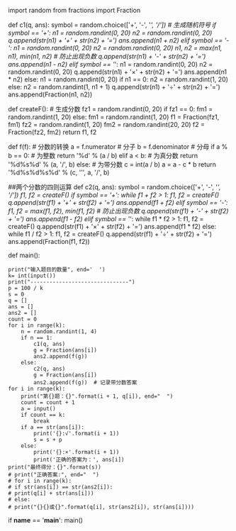 import random
from fractions import Fraction


def c1(q, ans):
    symbol = random.choice(['+', '-', '*', '/'])  # 生成随机符号
    if symbol == '+':
        n1 = random.randint(0, 20)
        n2 = random.randint(0, 20)
        q.append(str(n1) + '+' + str(n2) + '=')
        ans.append(n1 + n2)
    elif symbol == '-':
        n1 = random.randint(0, 20)
        n2 = random.randint(0, 20)
        n1, n2 = max(n1, n1), min(n1, n2)  # 防止出现负数
        q.append(str(n1) + '-' + str(n2) + '=')
        ans.append(n1 - n2)
    elif symbol == '*':
        n1 = random.randint(0, 20)
        n2 = random.randint(0, 20)
        q.append(str(n1) + '×' + str(n2) + '=')
        ans.append(n1 * n2)
    else:
        n1 = random.randint(0, 20)
        if n1 == 0:
            n2 = random.randint(1, 20)
        else:
            n2 = random.randint(1, n1 + 1)
        q.append(str(n1) + '÷' + str(n2) + '=')
        ans.append(Fraction(n1, n2))


def createF():  # 生成分数
    fz1 = random.randint(0, 20)
    if fz1 == 0:
        fm1 = random.randint(1, 20)
    else:
        fm1 = random.randint(1, 20)
    f1 = Fraction(fz1, fm1)
    fz2 = random.randint(1, 20)
    fm2 = random.randint(20, 20)
    f2 = Fraction(fz2, fm2)
    return f1, f2


def f(f):  # 分数的转换
    a = f.numerator  # 分子
    b = f.denominator  # 分母
    if a % b == 0:  # 为整数
        return '%d' % (a / b)
    elif a < b:  # 为真分数
        return '%d%s%d' % (a, '/', b)
    else:  # 为带分数
        c = int(a / b)
        a = a - c * b
        return '%d%s%d%s%d' % (c, '’', a, '/', b)


##两个分数的四则运算
def c2(q, ans):
    symbol = random.choice(['+', '-', '*', '/'])
    f1, f2 = createF()
    if symbol == '+':
        while f1 + f2 > 1:
            f1, f2 = createF()
        q.append(str(f1) + '+' + str(f2) + '=')
        ans.append(f1 + f2)
    elif symbol == '-':
        f1, f2 = max(f1, f2), min(f1, f2)  # 防止出现负数
        q.append(str(f1) + '-' + str(f2) + '=')
        ans.append(f1 - f2)
    elif symbol == '*':
        while f1 * f2 > 1:
            f1, f2 = createF()
        q.append(str(f1) + '×' + str(f2) + '=')
        ans.append(f1 * f2)
    else:
        while f1 / f2 > 1:
            f1, f2 = createF()
        q.append(str(f1) + '÷' + str(f2) + '=')
        ans.append(Fraction(f1, f2))


def main():

    print("输入题目的数量", end='  ')
    k= int(input())
    print("-------------------------------")
    p = 100 / k
    s = 0
    q = []
    ans = []
    ans2 = []
    count = 0
    for i in range(k):
        n = random.randint(1, 4)
        if n == 1:
            c1(q, ans)
            g = Fraction(ans[i])
            ans2.append(f(g))
        else:
            c2(q, ans)
            g = Fraction(ans[i])
            ans2.append(f(g))  # 记录带分数答案
    for i in range(k):
        print("第{}题：{}".format(i + 1, q[i]), end="  ")
        count = count + 1
        a = input()
        if count == k:
            break
        if a == str(ans[i]):
            print('{}:√'.format(i + 1))
            s = s + p
        else:
            print('{}:×'.format(i + 1))
            print('正确的答案为：', ans[i])
    print("最终得分：{}".format(s))
    # print("正确答案:", end="  ")
    # for i in range(k):
    # if str(ans[i]) == str(ans2[i]):
    # print(q[i] + str(ans[i]))
    # else:
    # print("{}{}或{}".format(q[i], str(ans2[i]), str(ans[i])))


if __name__ == '__main__':
    main()
